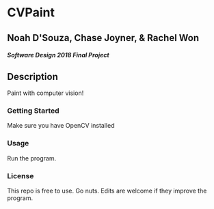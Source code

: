 # CVPaint

## Noah D'Souza, Chase Joyner, & Rachel Won

#### *Software Design 2018 Final Project*

## Description
Paint with computer vision!

### Getting Started
Make sure you have OpenCV installed

### Usage
Run the program.

### License
 This repo is free to use. Go nuts. Edits are welcome if they improve the program.
